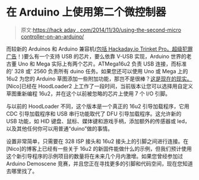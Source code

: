 # 在 Arduino 上使用第二个微控制器

> 原文:[https://hack aday . com/2014/11/30/using-the-second-micro controller-on-an-arduino/](https://hackaday.com/2014/11/30/using-the-second-microcontroller-on-an-arduino/)

而较新的 Arduinos 和 Arduino 兼容机([包括 Hackaday.io Trinket Pro。超级犯罪广告](http://store.hackaday.com/products/trinket-pro-with-black-solder-mask-and-the-hackaday-io-logo)！)要么有一个支持 USB 的芯片，要么依靠 V-USB 实现，Arduino 世界的老古董 Uno 和 Mega 实际上有两个芯片。ATMega16u2 负责 USB 连接，而标准的' 328 或' 2560 负责所有 duino 任务。如果您还可以使用 Uno 或 Mega 上的 16u2 为您的 Arduino 草图添加一些附加功能，那岂不是很棒？[这是现在的现实。](https://github.com/NicoHood/HoodLoader2) [Nico]已经在 HoodLoader2 上工作了一段时间，当前版本让您可以选择用自定义草图重新编程 16u2，并在这个以前被忽略的芯片上使用 7 个 I/O 引脚。

与以前的 HoodLoader 不同，这个版本是一个真正的 16u2 引导加载程序，它用 CDC 引导加载程序和 USB 串行功能取代了 DFU 引导加载程序。这允许新的 USB 功能，如 HID 键盘、鼠标、媒体键和游戏手柄，添加额外的传感器或 led，以及其他任何你可以用普通“duino”做的事情。

设置非常简单，只需要在 328 ISP 接头和 16u2 接头上的引脚之间进行连接。在[Nico]的博客上已经有一些关于 16u2 的新固件能做什么的示例，但我们预计使用这个新引导程序的示例项目的数量将在未来几个月内激增。如果您曾经参加过 Arduino Demoscene 竞赛，并且您正在寻找更多的引脚和代码空间，现在您知道去哪里找了。